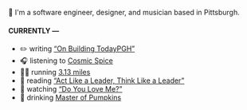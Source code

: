 👋 I'm a software engineer, designer, and musician based in Pittsburgh.

#### CURRENTLY —

* ✏️ writing [“On Building TodayPGH”](https://amoscato.com/journal/on-building-todaypgh/)
* 🎧 listening to [Cosmic Spice](https://www.last.fm/music/Cosmic+Spice/_/Something+Good)
* 🏃‍♂️ running [3.13 miles](https://www.strava.com/activities/4641457583)
* 📘 reading [“Act Like a Leader, Think Like a Leader”](https://www.goodreads.com/book/show/21413975-act-like-a-leader-think-like-a-leader)
* 🍿 watching [“Do You Love Me?”](https://youtu.be/fn3KWM1kuAw)
* 🍺 drinking [Master of Pumpkins](https://untappd.com/user/namoscato/checkin/954066263)
